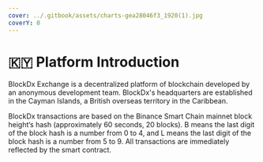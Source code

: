 ```yaml
---
cover: ../.gitbook/assets/charts-gea28046f3_1920(1).jpg
coverY: 0
---
```


# 🇰🇾 Platform Introduction

BlockDx Exchange is a decentralized platform of blockchain developed by an anonymous development team. BlockDx's headquarters are established in the Cayman Islands, a British overseas territory in the Caribbean.

BlockDx transactions are based on the Binance Smart Chain mainnet block height‘s hash (approximately 60 seconds, 20 blocks). B means the last digit of the block hash is a number from 0 to 4, and L means the last digit of the block hash is a number from 5 to 9. All transactions are immediately reflected by the smart contract.
